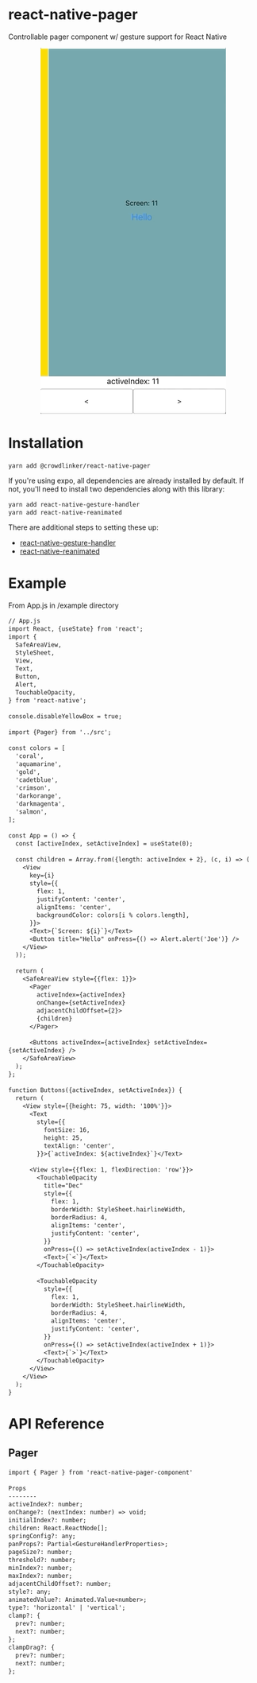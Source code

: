 # react-native-pager

Controllable pager component w/ gesture support for React Native

<p align="center">
  <img src="docs/assets/infinite-pager.gif">
</p>

# Installation

`yarn add @crowdlinker/react-native-pager`

If you're using expo, all dependencies are already installed by default. If not, you'll need to install two dependencies along with this library:

```
yarn add react-native-gesture-handler
yarn add react-native-reanimated
```

There are additional steps to setting these up:

- [react-native-gesture-handler](https://kmagiera.github.io/react-native-gesture-handler/docs/getting-started.html)
- [react-native-reanimated](https://github.com/kmagiera/react-native-reanimated#installation)

# Example

From App.js in /example directory

```
// App.js
import React, {useState} from 'react';
import {
  SafeAreaView,
  StyleSheet,
  View,
  Text,
  Button,
  Alert,
  TouchableOpacity,
} from 'react-native';

console.disableYellowBox = true;

import {Pager} from '../src';

const colors = [
  'coral',
  'aquamarine',
  'gold',
  'cadetblue',
  'crimson',
  'darkorange',
  'darkmagenta',
  'salmon',
];

const App = () => {
  const [activeIndex, setActiveIndex] = useState(0);

  const children = Array.from({length: activeIndex + 2}, (c, i) => (
    <View
      key={i}
      style={{
        flex: 1,
        justifyContent: 'center',
        alignItems: 'center',
        backgroundColor: colors[i % colors.length],
      }}>
      <Text>{`Screen: ${i}`}</Text>
      <Button title="Hello" onPress={() => Alert.alert('Joe')} />
    </View>
  ));

  return (
    <SafeAreaView style={{flex: 1}}>
      <Pager
        activeIndex={activeIndex}
        onChange={setActiveIndex}
        adjacentChildOffset={2}>
        {children}
      </Pager>

      <Buttons activeIndex={activeIndex} setActiveIndex={setActiveIndex} />
    </SafeAreaView>
  );
};

function Buttons({activeIndex, setActiveIndex}) {
  return (
    <View style={{height: 75, width: '100%'}}>
      <Text
        style={{
          fontSize: 16,
          height: 25,
          textAlign: 'center',
        }}>{`activeIndex: ${activeIndex}`}</Text>

      <View style={{flex: 1, flexDirection: 'row'}}>
        <TouchableOpacity
          title="Dec"
          style={{
            flex: 1,
            borderWidth: StyleSheet.hairlineWidth,
            borderRadius: 4,
            alignItems: 'center',
            justifyContent: 'center',
          }}
          onPress={() => setActiveIndex(activeIndex - 1)}>
          <Text>{`<`}</Text>
        </TouchableOpacity>

        <TouchableOpacity
          style={{
            flex: 1,
            borderWidth: StyleSheet.hairlineWidth,
            borderRadius: 4,
            alignItems: 'center',
            justifyContent: 'center',
          }}
          onPress={() => setActiveIndex(activeIndex + 1)}>
          <Text>{`>`}</Text>
        </TouchableOpacity>
      </View>
    </View>
  );
}
```

# API Reference

## Pager

```
import { Pager } from 'react-native-pager-component'

Props
--------
activeIndex?: number;
onChange?: (nextIndex: number) => void;
initialIndex?: number;
children: React.ReactNode[];
springConfig?: any;
panProps?: Partial<GestureHandlerProperties>;
pageSize?: number;
threshold?: number;
minIndex?: number;
maxIndex?: number;
adjacentChildOffset?: number;
style?: any;
animatedValue?: Animated.Value<number>;
type?: 'horizontal' | 'vertical';
clamp?: {
  prev?: number;
  next?: number;
};
clampDrag?: {
  prev?: number;
  next?: number;
};
```
